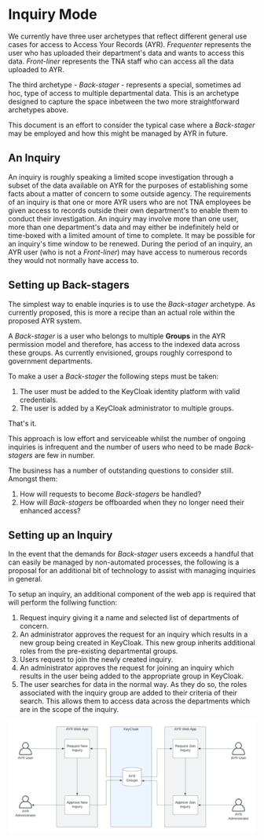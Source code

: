 # Inquiry Mode

We currently have three user archetypes that reflect different general use cases for access to Access Your Records (AYR). 
_Frequenter_ represents the user who has uploaded their department's data and wants to access this data.
_Front-liner_ represents the TNA staff who can access all the data uploaded to AYR.

The third archetype - _Back-stager_ - represents a special, sometimes ad hoc, type of access to multiple departmental data. This is an archetype designed to capture the space inbetween the two more straightforward archetypes above.

This document is an effort to consider the typical case where a _Back-stager_ may be employed and how this might be managed by AYR in future.

## An Inquiry

An inquiry is roughly speaking a limited scope investigation through a subset of the data available on AYR for the purposes of establishing some facts about a matter of concern to some outside agency. 
The requirements of an inquiry is that one or more AYR users who are not TNA employees be given access to records outside their own department's to enable them to conduct their investigation.
An inquiry may involve more than one user, more than one department's data and may either be indefinitely held or time-boxed with a limited amount of time to complete. It may be possible for an inquiry's time window to be renewed.
During the period of an inquiry, an AYR user (who is not a _Front-liner_) may have access to numerous records they would not normally have access to.

## Setting up Back-stagers

The simplest way to enable inquries is to use the _Back-stager_ archetype. As currently proposed, this is more a recipe than an actual role within the proposed AYR system.

A _Back-stager_ is a user who belongs to multiple **Groups** in the AYR permission model and therefore, has access to the indexed data across these groups. As currently envisioned, groups roughly correspond to government departments.

To make a user a _Back-stager_ the following steps must be taken:

1. The user must be added to the KeyCloak identity platform with valid credentials.
2. The user is added by a KeyCloak administrator to multiple groups.

That's it. 

This approach is low effort and serviceable whilst the number of ongoing inquiries is infrequent and the number of users who need to be made _Back-stagers_ are few in number.

The business has a number of outstanding questions to consider still. Amongst them:

1. How will requests to become _Back-stagers_ be handled?
2. How will _Back-stagers_ be offboarded when they no longer need their enhanced access?

## Setting up an Inquiry

In the event that the demands for _Back-stager_ users exceeds a handful that can easily be managed by non-automated processes, the following is a proposal for an additional bit of technology to assist with managing inquiries in general.

To setup an inquiry, an additional component of the web app is required that will perform the follwing function:

1. Request inquiry giving it a name and selected list of departments of concern. 
2. An administrator approves the request for an inquiry which results in a new group being created in KeyCloak. This new group inherits additional roles from the pre-existing departmental groups.
3. Users request to join the newly created inquiry.
4. An administrator approves the request for joining an inquiry which results in the user being added to the appropriate group in KeyCloak.
5. The user searches for data in the normal way. As they do so, the roles associated with the inquiry group are added to their criteria of their search. This allows them to access data across the departments which are in the scope of the inquiry.

![Inquiry Mode Flow](images/inquiry-mode-flow.png)
